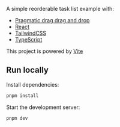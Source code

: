A simple reorderable task list example with:

- [Pragmatic drag drag and drop](https://github.com/atlassian/pragmatic-drag-and-drop)
- [React](https://react.dev/)
- [TailwindCSS](https://tailwindcss.com/)
- [TypeScript](https://www.typescriptlang.org/)

This project is powered by [Vite](https://vitejs.dev/)

## Run locally

Install dependencies:

```bash
pnpm install
```

Start the development server:

```bash
pnpm dev
```
